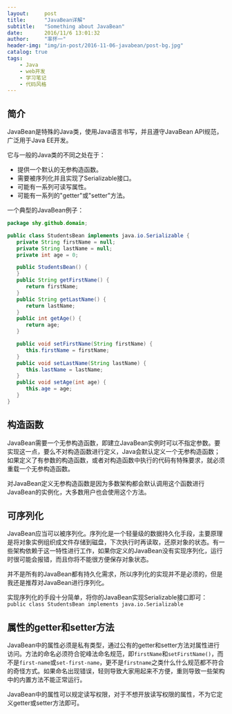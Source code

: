 ```yaml
---
layout:     post
title:      "JavaBean详解"
subtitle:   "Something about JavaBean"
date:       2016/11/6 13:01:32 
author:     "率怀一"
header-img: "img/in-post/2016-11-06-javabean/post-bg.jpg"
catalog: true
tags:
    - Java
    - web开发
    - 学习笔记
    - 代码风格
---
```


## 简介 ##

JavaBean是特殊的Java类，使用Java语言书写，并且遵守JavaBean API规范，广泛用于Java EE开发。

它与一般的Java类的不同之处在于：

- 提供一个默认的无参构造函数。
- 需要被序列化并且实现了Serializable接口。
- 可能有一系列可读写属性。
- 可能有一系列的"getter"或"setter"方法。

一个典型的JavaBean例子：

```java
package shy.github.domain;

public class StudentsBean implements java.io.Serializable {
   private String firstName = null;
   private String lastName = null;
   private int age = 0;

   public StudentsBean() {
   }
   public String getFirstName() {
      return firstName;
   }
   public String getLastName() {
      return lastName;
   }
   public int getAge() {
      return age;
   }

   public void setFirstName(String firstName) {
      this.firstName = firstName;
   }
   public void setLastName(String lastName) {
      this.lastName = lastName;
   }
   public void setAge(int age) {
      this.age = age;
   }
}
```

## 构造函数 ##

JavaBean需要一个无参构造函数，即建立JavaBean实例时可以不指定参数。要实现这一点，要么不对构造函数进行定义，Java会默认定义一个无参构造函数；如果定义了有参数的构造函数，或者对构造函数中执行的代码有特殊要求，就必须重载一个无参构造函数。

对JavaBean定义无参构造函数是因为多数架构都会默认调用这个函数进行JavaBean的实例化，大多数用户也会使用这个方法。

## 可序列化 ##

JavaBean应当可以被序列化。序列化是一个轻量级的数据持久化手段，主要原理是将对象实例组织成文件存储到磁盘，下次执行时再读取，还原对象的状态。有一些架构依赖于这一特性进行工作，如果你定义的JavaBean没有实现序列化，运行时很可能会报错，而且你将不能很方便保存对象状态。

并不是所有的JavaBean都有持久化需求，所以序列化的实现并不是必须的，但是我还是推荐对JavaBean进行序列化。

实现序列化的手段十分简单，将你的JavaBean实现Serializable接口即可：`public class StudentsBean implements java.io.Serializable`

## 属性的getter和setter方法 ##

JavaBean中的属性必须是私有类型，通过公有的getter和setter方法对属性进行访问。方法的命名必须符合驼峰法命名规范，即`firstName`和`setFirstName()`，而不是`first-name`或`set-first-name`，更不是`firstname`之类什么什么规范都不符合的奇怪方式。如果命名出现错误，轻则导致大家用起来不方便，重则导致一些架构中的内置方法不能正常运行。

JavaBean中的属性可以规定读写权限，对于不想开放读写权限的属性，不为它定义getter或setter方法即可。